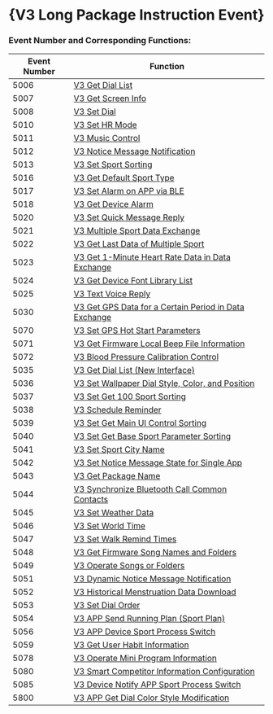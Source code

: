 # {V3 Long Package Instruction Event}


### Event Number and Corresponding Functions:

| Event Number | Function                                                     |
| ------------ | ------------------------------------------------------------ |
| 5006         | [V3 Get Dial List](./IDOV3GetDialList.md)                     |
| 5007         | [V3 Get Screen Info](./IDOV3GetScreenInfo.md)                |
| 5008         | [V3 Set Dial](./IDOV3SetDial.md)                              |
| 5010         | [V3 Set HR Mode](./IDOV3SetHRMode.md)                        |
| 5011         | [V3 Music Control](./IDOV3MusicControl.md)                   |
| 5012         | [V3 Notice Message Notification](./IDOV3NoticeMsg.md)        |
| 5013         | [V3 Set Sport Sorting](./IDOV3SetSportSort.md)                 |
| 5016         | [V3 Get Default Sport Type](./IDOV3GetDefaultSportType.md)        |
| 5017         | [V3 Set Alarm on APP via BLE](./IDOV3SetAlarm.md)                     |
| 5018         | [V3 Get Device Alarm](./IDOV3GetAlarm.md)                    |
| 5020         | [V3 Set Quick Message Reply](./IDOV3SetFastMsg.md)                |
| 5021         | [V3 Multiple Sport Data Exchange](./IDOV3ActivityDataExchange.md)           |
| 5022         | [V3 Get Last Data of Multiple Sport](./IDOV3ActivityDataFinal.md)  |
| 5023         | [V3 Get 1-Minute Heart Rate Data in Data Exchange](./IDOV3GetActivityExchangeHRData.md) |
| 5024         | [V3 Get Device Font Library List](./IDOV3GetLanguageLibList.md)           |
| 5025         | [V3 Text Voice Reply](./IDOV3SetVoiceReplyTxt.md)                 |
| 5030         | [V3 Get GPS Data for a Certain Period in Data Exchange](./IDOV3GetActivityExchangeGPSData.md) |
| 5070         | [V3 Set GPS Hot Start Parameters](./IDOV3SetHotStartParam.md)            |
| 5071         | [V3 Get Firmware Local Beep File Information](./IDOV3GetBleBeep.md)         |
| 5072         | [V3 Blood Pressure Calibration Control](./IDOV3ControlBpCal.md)                 |
| 5035         | [V3 Get Dial List (New Interface)](./IDOV3GetDailLIstNew.md)           |
| 5036         | [V3 Set Wallpaper Dial Style, Color, and Position](./IDOV3SetWallpaperDialStyle.md)  |
| 5037         | [V3 Set Get 100 Sport Sorting](./IDOV3SetGet100SportSort.md)      |
| 5038         | [V3 Schedule Reminder](./IDOV3ScheduleReminder.md)                     |
| 5039         | [V3 Set Get Main UI Control Sorting](./IDOV3SetGetMainUiSort.md)       |
| 5040         | [V3 Set Get Base Sport Parameter Sorting](./IDOV3SetGetBaseSportParamSort.md) |
| 5041         | [V3 Set Sport City Name](./IDOV3SetLongCityName.md)              |
| 5042         | [V3 Set Notice Message State for Single App](./IDOV3SetNoticeMegState.md)      |
| 5043         | [V3 Get Package Name](./IDOV3GetPackName.md)                          |
| 5044         | [V3 Synchronize Bluetooth Call Common Contacts](./IDOV3SyncContact.md)        |
| 5045         | [V3 Set Weather Data](./IDOV3SetWeather.md)                       |
| 5046         | [V3 Set World Time](./IDOV3SetWorldTime.md)                     |
| 5047         | [V3 Set Walk Remind Times](./IDOV3SetWalkRemindTimes.md)   |
| 5048         | [V3 Get Firmware Song Names and Folders](./IDOV3GetMusicInfo.md)         |
| 5049         | [V3 Operate Songs or Folders](./IDOV3OperateMusic.md)               |
| 5051         | [V3 Dynamic Notice Message Notification](./IDOV3NoticeMsgDynamic.md)           |
| 5052         | [V3 Historical Menstruation Data Download](./IDOV3SetHistoricalMenstruation.md)  |
| 5053         | [V3 Set Dial Order](./IDOV3SetDialSort.md)                      |
| 5054         | [V3 APP Send Running Plan (Sport Plan)](./IDOV3SetRunPlan.md)          |
| 5056         | [V3 APP Device Sport Process Switch](./IDOV3SetCutoverSport.md)       |
| 5059         | [V3 Get User Habit Information](./IDOV3GetHabitInfo.md)                 |
| 5078         | [V3 Operate Mini Program Information](./IDOV3MiniProgramControl.md)             |
| 5080         | [V3 Smart Competitor Information Configuration](./IDOV3SetSmartCompetitorConfigInfo.md) |
| 5085         | [V3 Device Notify APP Sport Process Switch](./IDOV3CutoverSportFromDevice.md) |
| 5800         | [V3 APP Get Dial Color Style Modification](./IDOV3NoticeDialChange.md)      |
